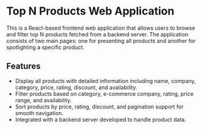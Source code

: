 # Top N Products Web Application

This is a React-based frontend web application that allows users to browse and filter top N products fetched from a backend server. The application consists of two main pages: one for presenting all products and another for spotlighting a specific product.

## Features

- Display all products with detailed information including name, company, category, price, rating, discount, and availability.
- Filter products based on category, e-commerce company, rating, price range, and availability.
- Sort products by price, rating, discount, and pagination support for smooth navigation.
- Integrated with a backend server developed to handle product data.




